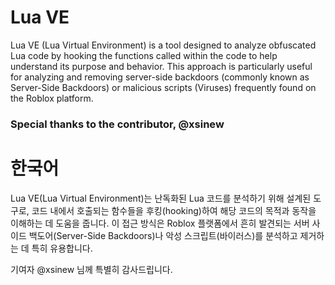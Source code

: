 # Lua VE
Lua VE (Lua Virtual Environment) is a tool designed to analyze obfuscated Lua code by hooking the functions called within the code to help understand its purpose and behavior. This approach is particularly useful for analyzing and removing server-side backdoors (commonly known as Server-Side Backdoors) or malicious scripts (Viruses) frequently found on the Roblox platform.

### Special thanks to the contributor, @xsinew




# 한국어
Lua VE(Lua Virtual Environment)는 난독화된 Lua 코드를 분석하기 위해 설계된 도구로, 코드 내에서 호출되는 함수들을 후킹(hooking)하여 해당 코드의 목적과 동작을 이해하는 데 도움을 줍니다. 이 접근 방식은 Roblox 플랫폼에서 흔히 발견되는 서버 사이드 백도어(Server-Side Backdoors)나 악성 스크립트(바이러스)를 분석하고 제거하는 데 특히 유용합니다.

기여자 @xsinew 님께 특별히 감사드립니다.
